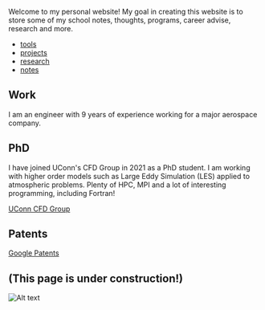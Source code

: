 Welcome to my personal website!
My goal in creating this website is to store some of my school notes, thoughts, programs, career advise, research and more.

+ [tools](./pages/tools.md)
+ [projects](./pages/projects.md)
+ [research](./pages/research.md)
+ [notes](./pages/notes.md)

## Work

I am an engineer with 9 years of experience working for a major aerospace company. 


## PhD

I have joined UConn's CFD Group in 2021 as a PhD student. I am working with higher order models such as Large Eddy Simulation (LES) applied to atmospheric problems. Plenty of HPC, MPI and a lot of interesting programming, including Fortran!

[UConn CFD Group](https://cfd.engr.uconn.edu/)


## Patents

[Google Patents](https://patents.google.com/?inventor=Jonas+S.+Banhos)

## (This page is under construction!)

![Alt text][id]

[id]: https://octodex.github.com/images/dojocat.jpg  "The Dojocat"

